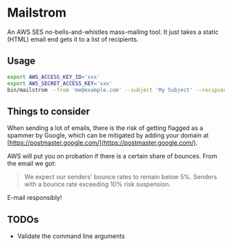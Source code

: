 # Mailstrom

An AWS SES no-bells-and-whistles mass-mailing tool. It just takes a static
(HTML) email end gets it to a list of recipients.

## Usage

```sh
export AWS_ACCESS_KEY_ID='xxx'
export AWS_SECRET_ACCESS_KEY='xxx'
bin/mailstrom --from 'me@example.com' --subject 'My Subject' --recipients recipients.txt --email email.html
```

## Things to consider

When sending a lot of emails, there is the risk of getting flagged as a spammer
by Google, which can be mitigated by adding your domain at
[https://postmaster.google.com/](https://postmaster.google.com/).

AWS will put you on probation if there is a certain share of bounces. From the email we got:
> We expect our senders' bounce rates to remain below 5%. Senders with a bounce rate exceeding 10% risk suspension.

E-mail responsibly!

## TODOs

* Validate the command line arguments

